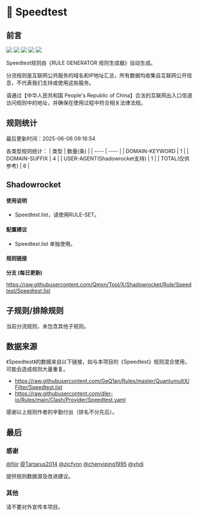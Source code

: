 # 🧸 Speedtest

## 前言

![](https://shields.io/badge/-移除重复规则-ff69b4) ![](https://shields.io/badge/-DOMAIN与DOMAIN--SUFFIX合并-green) ![](https://shields.io/badge/-DOMAIN--SUFFIX间合并-critical) ![](https://shields.io/badge/-DOMAIN--SUFFIX与DOMAIN--KEYWORD合并-blue) ![](https://shields.io/badge/-IP--CIDR(6)合并-blueviolet) 

Speedtest规则由《RULE GENERATOR 规则生成器》自动生成。

分流规则是互联网公共服务的域名和IP地址汇总，所有数据均收集自互联网公开信息，不代表我们支持或使用这些服务。

请通过【中华人民共和国 People's Republic of China】合法的互联网出入口信道访问规则中的地址，并确保在使用过程中符合相关法律法规。

## 规则统计

最后更新时间：2025-06-06 09:16:54

各类型规则统计：
| 类型 | 数量(条)  | 
| ---- | ----  |
| DOMAIN-KEYWORD | 1  | 
| DOMAIN-SUFFIX | 4  | 
| USER-AGENT(Shadowrocket支持) | 1  | 
| TOTAL(仅供参考) | 6  | 


## Shadowrocket 

#### 使用说明
- Speedtest.list，请使用RULE-SET。

#### 配置建议
- Speedtest.list 单独使用。

#### 规则链接
**分支 (每日更新)**

https://raw.githubusercontent.com/Qmxn/Tool/X/Shadowrocket/Rule/Speedtest/Speedtest.list











## 子规则/排除规则


当前分流规则，未包含其他子规则。

## 数据来源

《Speedtest》的数据来自以下链接，如与本项目的《Speedtest》规则混合使用，可能会造成规则大量重复。

- https://raw.githubusercontent.com/GeQ1an/Rules/master/QuantumultX/Filter/Speedtest.list
- https://raw.githubusercontent.com/dler-io/Rules/main/Clash/Provider/Speedtest.yaml


感谢以上规则作者的辛勤付出（排名不分先后）。

## 最后

### 感谢

[@fiiir](https://github.com/fiiir) [@Tartarus2014](https://github.com/Tartarus2014) [@zjcfynn](https://github.com/zjcfynn) [@chenyiping1995](https://github.com/chenyiping1995) [@vhdj](https://github.com/vhdj)

提供规则数据源及改进建议。

### 其他

请不要对外宣传本项目。